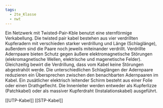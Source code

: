 ```yaml
---
tags:
  - 2te_Klasse
  - nwt
---
```

Ein Netzwerk mit Twisted-Pair-Kble benutzt eine sternförmige Verkabellung. Die twisted pair kabel bestehen aus vier verdrillten Kupferadern mit verschieden starker verdrillung und Länge (Schlaglänge), außerdem sind die Paare noch jeweils miteinander verdrillt. Verdrillte Adernpaare bieten Schutz gegen äußere elektromagnetische Störungen (elekromagnetische Wellen, elektrische und magenetische Felder). Gleichzeitig bewirt die Verdrillung, dass vom Kabel keine Störungen abgestrahöt werde. Die unterschiedlichen Schlaglängen der Adernpaare reduzieren ein Übersprechen zwischen den benachbarten Adernpaaren im Kabel. Ein zusätlicher elektrisch leitender Schirm besteht aus einer Folie oder einen Drathgeflecht. Die Innenleiter werden entweder als Kupferlizze (Patchkabel) oder als massiver Kupferdraht (Instalationskabel) ausgeführt.

[[UTP-Kabel]]
[[STP-Kabel]]